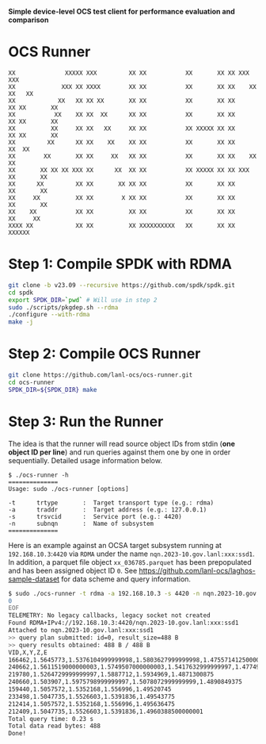 **Simple device-level OCS test client for performance evaluation and comparison**

OCS Runner
================

```
XX              XXXXX XXX         XX XX           XX       XX XX XXX         XXX
XX             XXX XX XXXX        XX XX           XX       XX XX    XX     XX   XX
XX            XX   XX XX XX       XX XX           XX       XX XX      XX XX       XX
XX           XX    XX XX  XX      XX XX           XX       XX XX      XX XX       XX
XX          XX     XX XX   XX     XX XX           XX XXXXX XX XX      XX XX       XX
XX         XX      XX XX    XX    XX XX           XX       XX XX     XX  XX
XX        XX       XX XX     XX   XX XX           XX       XX XX    XX   XX
XX       XX XX XX XXX XX      XX  XX XX           XX XXXXX XX XX XXX     XX       XX
XX      XX         XX XX       XX XX XX           XX       XX XX         XX       XX
XX     XX          XX XX        X XX XX           XX       XX XX         XX       XX
XX    XX           XX XX          XX XX           XX       XX XX          XX     XX
XXXX XX            XX XX          XX XXXXXXXXXX   XX       XX XX            XXXXXX
```

# Step 1: Compile SPDK with RDMA

```bash
git clone -b v23.09 --recursive https://github.com/spdk/spdk.git
cd spdk
export SPDK_DIR=`pwd` # Will use in step 2
sudo ./scripts/pkgdep.sh --rdma
./configure --with-rdma
make -j
```

# Step 2: Compile OCS Runner

```bash
git clone https://github.com/lanl-ocs/ocs-runner.git
cd ocs-runner
SPDK_DIR=${SPDK_DIR} make
```

# Step 3: Run the Runner

The idea is that the runner will read source object IDs from stdin (**one object ID per line**) and run queries against them one by one in order sequentially. Detailed usage information below.

```
$ ./ocs-runner -h
==============
Usage: sudo ./ocs-runner [options]

-t      trtype       :  Target transport type (e.g.: rdma)
-a      traddr       :  Target address (e.g.: 127.0.0.1)
-s      trsvcid      :  Service port (e.g.: 4420)
-n      subnqn       :  Name of subsystem
==============
```

Here is an example against an OCSA target subsystem running at `192.168.10.3`:`4420` via `RDMA` under the name `nqn.2023-10.gov.lanl:xxx:ssd1`. In addition, a parquet file object `xx_036785.parquet` has been prepopulated and has been assigned object ID `0`. See https://github.com/lanl-ocs/laghos-sample-dataset for data scheme and query information.

```bash
$ sudo ./ocs-runner -t rdma -a 192.168.10.3 -s 4420 -n nqn.2023-10.gov.lanl:xxx:ssd1 <<EOF
0
EOF
TELEMETRY: No legacy callbacks, legacy socket not created
Found RDMA+IPv4://192.168.10.3:4420/nqn.2023-10.gov.lanl:xxx:ssd1
Attached to nqn.2023-10.gov.lanl:xxx:ssd1
>> query plan submitted: id=0, result_size=488 B
>> query results obtained: 488 B / 488 B
VID,X,Y,Z,E
166462,1.5645773,1.5376104999999998,1.5803627999999998,1.4755714125000001
240662,1.5611519000000003,1.5749507000000003,1.5417632999999997,1.4774999125
219780,1.5264729999999997,1.5887712,1.5934969,1.4871300875
240660,1.503907,1.5975798999999997,1.5078072999999999,1.4890849375
159440,1.5057572,1.5352168,1.556996,1.49520745
233498,1.5047735,1.5526603,1.5391836,1.49543775
212414,1.5057572,1.5352168,1.556996,1.495636475
212409,1.5047735,1.5526603,1.5391836,1.4960388500000001
Total query time: 0.23 s
Total data read bytes: 488
Done!
```
